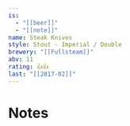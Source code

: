 ```yaml
---
is:
  - "[[beer]]"
  - "[[note]]"
name: Steak Knives
style: Stout - Imperial / Double
brewery: "[[Fullsteam]]"
abv: 11
rating: 👍👍
last: "[[2017-02]]"
---
```

# Notes

